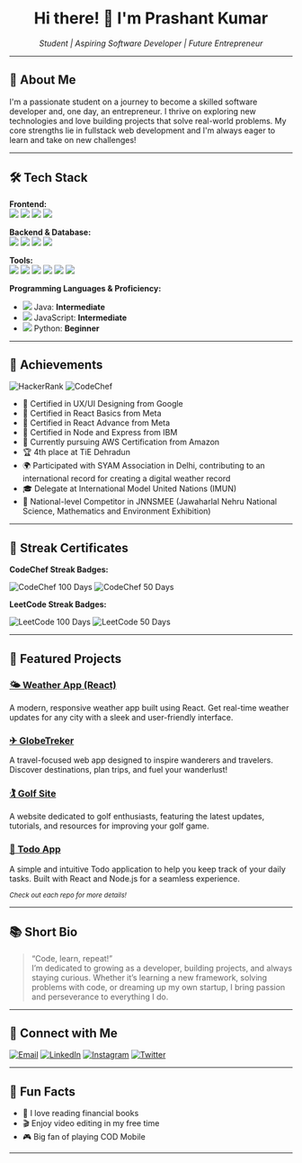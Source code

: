 <h1 align="center">Hi there! 👋 I'm Prashant Kumar</h1>
<p align="center">
  <em>Student | Aspiring Software Developer | Future Entrepreneur</em>
</p>

---

## 🚀 About Me

I'm a passionate student on a journey to become a skilled software developer and, one day, an entrepreneur. I thrive on exploring new technologies and love building projects that solve real-world problems. My core strengths lie in fullstack web development and I'm always eager to learn and take on new challenges!

---

## 🛠️ Tech Stack

**Frontend:**  
<img src="https://img.shields.io/badge/HTML5-E34F26?style=flat&logo=html5&logoColor=white"/>
<img src="https://img.shields.io/badge/CSS3-1572B6?style=flat&logo=css3&logoColor=white"/>
<img src="https://img.shields.io/badge/JavaScript-ES6-F7DF1E?style=flat&logo=javascript&logoColor=black"/>
<img src="https://img.shields.io/badge/React-20232A?style=flat&logo=react&logoColor=61DAFB"/>


**Backend & Database:**  
<img src="https://img.shields.io/badge/Node.js-339933?style=flat&logo=nodedotjs&logoColor=white"/>
<img src="https://img.shields.io/badge/Express.js-000000?style=flat&logo=express&logoColor=white"/>
<img src="https://img.shields.io/badge/MongoDB-47A248?style=flat&logo=mongodb&logoColor=white"/>
<img src="https://img.shields.io/badge/SQL-4479A1?style=flat&logo=mysql&logoColor=white"/>

**Tools:**  
<img src="https://img.shields.io/badge/Git-F05032?style=flat&logo=git&logoColor=white"/>
<img src="https://img.shields.io/badge/GitHub-181717?style=flat&logo=github&logoColor=white"/>
<img src="https://img.shields.io/badge/VS%20Code-007ACC?style=flat&logo=visualstudiocode&logoColor=white"/>
<img src="https://img.shields.io/badge/Hoppscotch-FF6C37?style=flat&logo=hoppscotch&logoColor=white"/>
<img src="https://img.shields.io/badge/Playwright-2EAD33?style=flat&logo=playwright&logoColor=white"/>
<img src="https://img.shields.io/badge/AWS-232F3E?style=flat&logo=amazonaws&logoColor=white"/>

**Programming Languages & Proficiency:**  
- <img src="https://img.shields.io/badge/Java-ED8B00?style=flat&logo=java&logoColor=white"/> Java: <b>Intermediate</b>  
- <img src="https://img.shields.io/badge/JavaScript-F7DF1E?style=flat&logo=javascript&logoColor=black"/> JavaScript: <b>Intermediate</b>  
- <img src="https://img.shields.io/badge/Python-3776AB?style=flat&logo=python&logoColor=white"/> Python: <b>Beginner</b>  
  
---

## 🏅 Achievements

![HackerRank](https://img.shields.io/badge/HackerRank-3%20Star-green?style=flat&logo=hackerrank&logoColor=white)
![CodeChef](https://img.shields.io/badge/CodeChef-1%20Star-orange?style=flat&logo=codechef&logoColor=white)

- 📜 Certified in UX/UI Designing from Google  
- 📜 Certified in React Basics from Meta
- 📜 Certified in React Advance from Meta
- 📜 Certified in Node and Express from IBM
- 🚀 Currently pursuing AWS Certification from Amazon  
- 🏆 4th place at TiE Dehradun  
- 🌍 Participated with SYAM Association in Delhi, contributing to an international record for creating a digital weather record  
- 🎓 Delegate at International Model United Nations (IMUN)  
- 🧪 National-level Competitor in JNNSMEE (Jawaharlal Nehru National Science, Mathematics and Environment Exhibition)

---

## 📸 Streak Certificates

**CodeChef Streak Badges:**

![CodeChef 100 Days](https://img.shields.io/badge/CodeChef-100%20Days%20Diamond%20Streak-blue?style=flat&logo=codechef&logoColor=white)
![CodeChef 50 Days](https://img.shields.io/badge/CodeChef-50%20Days%20Gold%20Streak-yellow?style=flat&logo=codechef&logoColor=white)

**LeetCode Streak Badges:**

![LeetCode 100 Days](https://img.shields.io/badge/LeetCode-100%2B%20Days%20Solving-orange?style=flat&logo=leetcode&logoColor=orange)
![LeetCode 50 Days](https://img.shields.io/badge/LeetCode-50%2B%20Days%20Badge-brightgreen?style=flat&logo=leetcode&logoColor=orange)

---

## 🌟 Featured Projects

### [🌤 Weather App (React)](https://github.com/PRASHANTKUMAR-7/weather-app)
A modern, responsive weather app built using React. Get real-time weather updates for any city with a sleek and user-friendly interface.

### [✈ GlobeTreker](https://github.com/PRASHANTKUMAR-7/GlobeTreker)
A travel-focused web app designed to inspire wanderers and travelers. Discover destinations, plan trips, and fuel your wanderlust!

### [🏌 Golf Site](https://github.com/PRASHANTKUMAR-7/golf-site)
A website dedicated to golf enthusiasts, featuring the latest updates, tutorials, and resources for improving your golf game.

### [📝 Todo App](https://github.com/PRASHANTKUMAR-7/todo-app)
A simple and intuitive Todo application to help you keep track of your daily tasks. Built with React and Node.js for a seamless experience.

<sub>*Check out each repo for more details!*</sub>

---

## 📚 Short Bio

> “Code, learn, repeat!”  
> I’m dedicated to growing as a developer, building projects, and always staying curious. Whether it’s learning a new framework, solving problems with code, or dreaming up my own startup, I bring passion and perseverance to everything I do.

---

## 🔗 Connect with Me

[![Email](https://img.shields.io/badge/-Email-D14836?style=flat&logo=gmail&logoColor=white)](mailto:prashantkumar74806@gmail.com) 
[![LinkedIn](https://img.shields.io/badge/-LinkedIn-blue?style=flat&logo=linkedin&logoColor=white)](https://www.linkedin.com/in/prashant-kumar-55b83824b/) 
[![Instagram](https://img.shields.io/badge/-Instagram-E4405F?style=flat&logo=instagram&logoColor=white)](https://instagram.com/) 
[![Twitter](https://img.shields.io/badge/-Twitter-1DA1F2?style=flat&logo=twitter&logoColor=white)](https://twitter.com/)  
 


---

## 🎯 Fun Facts

- 📖 I love reading financial books  
- 🎬 Enjoy video editing in my free time  
- 🎮 Big fan of playing COD Mobile  

---
